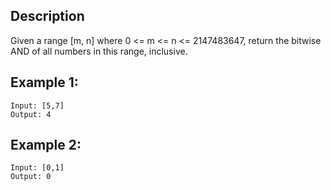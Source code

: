 ## Description

Given a range [m, n] where 0 <= m <= n <= 2147483647, return the bitwise AND of all numbers in this range, inclusive.

## Example 1:

```
Input: [5,7]
Output: 4
```

## Example 2:

```
Input: [0,1]
Output: 0
```